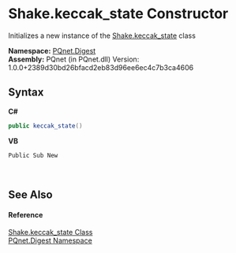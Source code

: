 # Shake.keccak_state Constructor 
 

Initializes a new instance of the <a href="1ae1bd35-7a8a-534f-8493-83b37fccc479">Shake.keccak_state</a> class

**Namespace:**&nbsp;<a href="21efb5f0-8611-9eaa-4575-81fa5c4164b4">PQnet.Digest</a><br />**Assembly:**&nbsp;PQnet (in PQnet.dll) Version: 1.0.0+2389d30bd26bfacd2eb83d96ee6ec4c7b3ca4606

## Syntax

**C#**<br />
``` C#
public keccak_state()
```

**VB**<br />
``` VB
Public Sub New
```

<br />

## See Also


#### Reference
<a href="1ae1bd35-7a8a-534f-8493-83b37fccc479">Shake.keccak_state Class</a><br /><a href="21efb5f0-8611-9eaa-4575-81fa5c4164b4">PQnet.Digest Namespace</a><br />